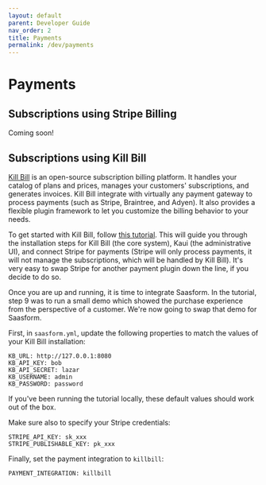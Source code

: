 ```yaml
---
layout: default
parent: Developer Guide
nav_order: 2
title: Payments
permalink: /dev/payments
---
```


# Payments

## Subscriptions using Stripe Billing

Coming soon!

## Subscriptions using Kill Bill

[Kill Bill](https://killbill.io) is an open-source subscription billing platform. It handles your catalog of plans and prices, manages your customers' subscriptions, and generates invoices. Kill Bill integrate with virtually any payment gateway to process payments (such as Stripe, Braintree, and Adyen). It also provides a flexible plugin framework to let you customize the billing behavior to your needs.

To get started with Kill Bill, follow [this tutorial](https://docs.killbill.io/latest/stripe_plugin.html). This will guide you through the installation steps for Kill Bill (the core system), Kaui (the administrative UI), and connect Stripe for payments (Stripe will only process payments, it will not manage the subscriptions, which will be handled by Kill Bill). It's very easy to swap Stripe for another payment plugin down the line, if you decide to do so.

Once you are up and running, it is time to integrate Saasform. In the tutorial, step 9 was to run a small demo which showed the purchase experience from the perspective of a customer. We're now going to swap that demo for Saasform.

First, in `saasform.yml`, update the following properties to match the values of your Kill Bill installation:

```
KB_URL: http://127.0.0.1:8080
KB_API_KEY: bob
KB_API_SECRET: lazar
KB_USERNAME: admin
KB_PASSWORD: password
```

If you've been running the tutorial locally, these default values should work out of the box.

Make sure also to specify your Stripe credentials:

```
STRIPE_API_KEY: sk_xxx
STRIPE_PUBLISHABLE_KEY: pk_xxx
```

Finally, set the payment integration to `killbill`:

```
PAYMENT_INTEGRATION: killbill
```
